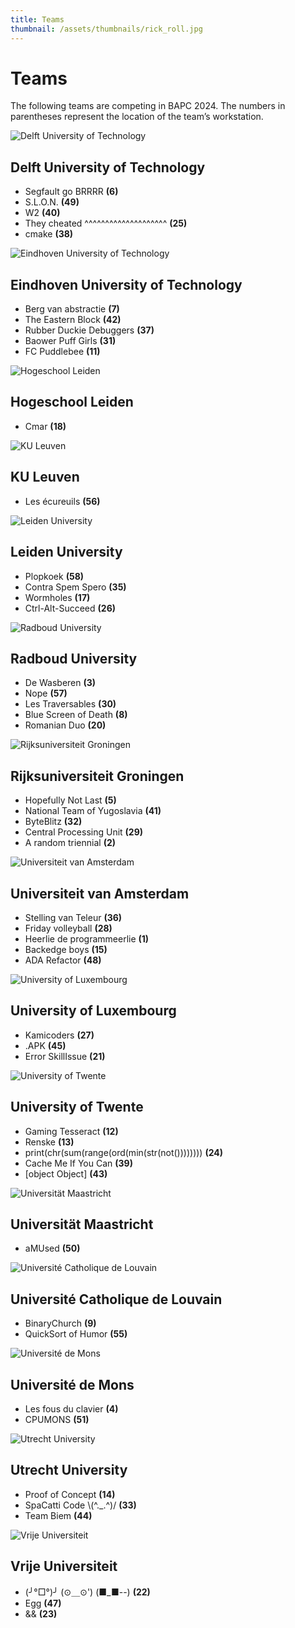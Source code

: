 ```yaml
---
title: Teams
thumbnail: /assets/thumbnails/rick_roll.jpg
---
```


# Teams

The following teams are competing in BAPC 2024. The numbers in parentheses represent the location of the team’s workstation.

<div class="flex flex-row gap-2 justify-start items-center">
    <div class="w-1/3 h-full">
        <img src="assets/schools/TUD.png" alt="Delft University of Technology" class="object-contain h-32 w-32">
    </div>
    <div class="flex flex-col">
        <h2 class="text-lg font-semibold">Delft University of Technology</h2>
        <ul class="list-disc list-inside">
            <li>Segfault go BRRRR <b class='ml-2'>(6)</b></li><li>S.L.O.N. <b class='ml-2'>(49)</b></li><li>W2 <b class='ml-2'>(40)</b></li><li>They cheated ^^^^^^^^^^^^^^^^^^^^ <b class='ml-2'>(25)</b></li><li>cmake <b class='ml-2'>(38)</b></li>
        </ul>
    </div>
</div>
<div class="flex flex-row gap-2 justify-start items-center">
    <div class="w-1/3 h-full">
        <img src="assets/schools/TUe.png" alt="Eindhoven University of Technology" class="object-contain h-32 w-32">
    </div>
    <div class="flex flex-col">
        <h2 class="text-lg font-semibold">Eindhoven University of Technology</h2>
        <ul class="list-disc list-inside">
            <li>Berg van abstractie <b class='ml-2'>(7)</b></li><li>The Eastern Block <b class='ml-2'>(42)</b></li><li>Rubber Duckie Debuggers <b class='ml-2'>(37)</b></li><li>Baower Puff Girls <b class='ml-2'>(31)</b></li><li>FC Puddlebee <b class='ml-2'>(11)</b></li>
        </ul>
    </div>
</div>
<div class="flex flex-row gap-2 justify-start items-center">
    <div class="w-1/3 h-full">
        <img src="assets/schools/HL.png" alt="Hogeschool Leiden" class="object-contain h-32 w-32">
    </div>
    <div class="flex flex-col">
        <h2 class="text-lg font-semibold">Hogeschool Leiden</h2>
        <ul class="list-disc list-inside">
            <li>Cmar <b class='ml-2'>(18)</b></li>
        </ul>
    </div>
</div>
<div class="flex flex-row gap-2 justify-start items-center">
    <div class="w-1/3 h-full">
        <img src="assets/schools/KUL.png" alt="KU Leuven" class="object-contain h-32 w-32">
    </div>
    <div class="flex flex-col">
        <h2 class="text-lg font-semibold">KU Leuven</h2>
        <ul class="list-disc list-inside">
            <li>Les écureuils <b class='ml-2'>(56)</b></li>
        </ul>
    </div>
</div>
<div class="flex flex-row gap-2 justify-start items-center">
    <div class="w-1/3 h-full">
        <img src="assets/schools/LU.png" alt="Leiden University" class="object-contain h-32 w-32">
    </div>
    <div class="flex flex-col">
        <h2 class="text-lg font-semibold">Leiden University</h2>
        <ul class="list-disc list-inside">
            <li>Plopkoek <b class='ml-2'>(58)</b></li><li>Contra Spem Spero <b class='ml-2'>(35)</b></li><li>Wormholes <b class='ml-2'>(17)</b></li><li>Ctrl-Alt-Succeed <b class='ml-2'>(26)</b></li>
        </ul>
    </div>
</div>
<div class="flex flex-row gap-2 justify-start items-center">
    <div class="w-1/3 h-full">
        <img src="assets/schools/RU.png" alt="Radboud University" class="object-contain h-32 w-32">
    </div>
    <div class="flex flex-col">
        <h2 class="text-lg font-semibold">Radboud University</h2>
        <ul class="list-disc list-inside">
            <li>De Wasberen <b class='ml-2'>(3)</b></li><li>Nope <b class='ml-2'>(57)</b></li><li>Les Traversables <b class='ml-2'>(30)</b></li><li>Blue Screen of Death <b class='ml-2'>(8)</b></li><li>Romanian Duo <b class='ml-2'>(20)</b></li>
        </ul>
    </div>
</div>
<div class="flex flex-row gap-2 justify-start items-center">
    <div class="w-1/3 h-full">
        <img src="assets/schools/RUG.png" alt="Rijksuniversiteit Groningen" class="object-contain h-32 w-32">
    </div>
    <div class="flex flex-col">
        <h2 class="text-lg font-semibold">Rijksuniversiteit Groningen</h2>
        <ul class="list-disc list-inside">
            <li>Hopefully Not Last <b class='ml-2'>(5)</b></li><li>National Team of Yugoslavia <b class='ml-2'>(41)</b></li><li>ByteBlitz <b class='ml-2'>(32)</b></li><li>Central Processing Unit <b class='ml-2'>(29)</b></li><li>A random triennial <b class='ml-2'>(2)</b></li>
        </ul>
    </div>
</div>
<div class="flex flex-row gap-2 justify-start items-center">
    <div class="w-1/3 h-full">
        <img src="assets/schools/UvA.png" alt="Universiteit van Amsterdam" class="object-contain h-32 w-32">
    </div>
    <div class="flex flex-col">
        <h2 class="text-lg font-semibold">Universiteit van Amsterdam</h2>
        <ul class="list-disc list-inside">
            <li>Stelling van Teleur <b class='ml-2'>(36)</b></li><li>Friday volleyball <b class='ml-2'>(28)</b></li><li>Heerlie de programmeerlie <b class='ml-2'>(1)</b></li><li>Backedge boys <b class='ml-2'>(15)</b></li><li>ADA Refactor <b class='ml-2'>(48)</b></li>
        </ul>
    </div>
</div>
<div class="flex flex-row gap-2 justify-start items-center">
    <div class="w-1/3 h-full">
        <img src="assets/schools/UL.png" alt="University of Luxembourg" class="object-contain h-32 w-32">
    </div>
    <div class="flex flex-col">
        <h2 class="text-lg font-semibold">University of Luxembourg</h2>
        <ul class="list-disc list-inside">
            <li>Kamicoders <b class='ml-2'>(27)</b></li><li>.APK <b class='ml-2'>(45)</b></li><li>Error SkillIssue <b class='ml-2'>(21)</b></li>
        </ul>
    </div>
</div>
<div class="flex flex-row gap-2 justify-start items-center">
    <div class="w-1/3 h-full">
        <img src="assets/schools/UT.png" alt="University of Twente" class="object-contain h-32 w-32">
    </div>
    <div class="flex flex-col">
        <h2 class="text-lg font-semibold">University of Twente</h2>
        <ul class="list-disc list-inside">
            <li>Gaming Tesseract <b class='ml-2'>(12)</b></li><li>Renske <b class='ml-2'>(13)</b></li><li>print(chr(sum(range(ord(min(str(not()))))))) <b class='ml-2'>(24)</b></li><li>Cache Me If You Can <b class='ml-2'>(39)</b></li><li>[object Object] <b class='ml-2'>(43)</b></li>
        </ul>
    </div>
</div>
<div class="flex flex-row gap-2 justify-start items-center">
    <div class="w-1/3 h-full">
        <img src="assets/schools/UM.png" alt="Universität Maastricht" class="object-contain h-32 w-32">
    </div>
    <div class="flex flex-col">
        <h2 class="text-lg font-semibold">Universität Maastricht</h2>
        <ul class="list-disc list-inside">
            <li>aMUsed <b class='ml-2'>(50)</b></li>
        </ul>
    </div>
</div>
<div class="flex flex-row gap-2 justify-start items-center">
    <div class="w-1/3 h-full">
        <img src="assets/schools/UCL.png" alt="Université Catholique de Louvain" class="object-contain h-32 w-32">
    </div>
    <div class="flex flex-col">
        <h2 class="text-lg font-semibold">Université Catholique de Louvain</h2>
        <ul class="list-disc list-inside">
            <li>BinaryChurch <b class='ml-2'>(9)</b></li><li>QuickSort of Humor <b class='ml-2'>(55)</b></li>
        </ul>
    </div>
</div>
<div class="flex flex-row gap-2 justify-start items-center">
    <div class="w-1/3 h-full">
        <img src="assets/schools/UMONS.png" alt="Université de Mons" class="object-contain h-32 w-32">
    </div>
    <div class="flex flex-col">
        <h2 class="text-lg font-semibold">Université de Mons</h2>
        <ul class="list-disc list-inside">
            <li>Les fous du clavier <b class='ml-2'>(4)</b></li><li>CPUMONS <b class='ml-2'>(51)</b></li>
        </ul>
    </div>
</div>
<div class="flex flex-row gap-2 justify-start items-center">
    <div class="w-1/3 h-full">
        <img src="assets/schools/UU.png" alt="Utrecht University" class="object-contain h-32 w-32">
    </div>
    <div class="flex flex-col">
        <h2 class="text-lg font-semibold">Utrecht University</h2>
        <ul class="list-disc list-inside">
            <li>Proof of Concept <b class='ml-2'>(14)</b></li><li>SpaCatti Code \(^._.^)/ <b class='ml-2'>(33)</b></li><li>Team Biem <b class='ml-2'>(44)</b></li>
        </ul>
    </div>
</div>
<div class="flex flex-row gap-2 justify-start items-center">
    <div class="w-1/3 h-full">
        <img src="assets/schools/VU.png" alt="Vrije Universiteit" class="object-contain h-32 w-32">
    </div>
    <div class="flex flex-col">
        <h2 class="text-lg font-semibold">Vrije Universiteit</h2>
        <ul class="list-disc list-inside">
            <li>(╯°□°)╯ (⊙＿⊙')  (■_■--) <b class='ml-2'>(22)</b></li><li>Egg <b class='ml-2'>(47)</b></li><li>&& <b class='ml-2'>(23)</b></li>
        </ul>
    </div>
</div>
